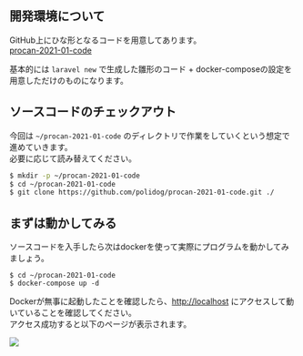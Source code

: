## 開発環境について


GitHub上にひな形となるコードを用意してあります。  
[procan-2021-01-code](https://github.com/polidog/procan-2021-01-code)

基本的には `laravel new` で生成した雛形のコード + docker-composeの設定を用意しただけのものになります。


## ソースコードのチェックアウト

今回は `~/procan-2021-01-code` のディレクトリで作業をしていくという想定で進めていきます。  
必要に応じて読み替えてください。


```bash
$ mkdir -p ~/procan-2021-01-code
$ cd ~/procan-2021-01-code
$ git clone https://github.com/polidog/procan-2021-01-code.git ./
```

## まずは動かしてみる

ソースコードを入手したら次はdockerを使って実際にプログラムを動かしてみましょう。

```
$ cd ~/procan-2021-01-code
$ docker-compose up -d
```

Dockerが無事に起動したことを確認したら、[http://localhost](http://localhost) にアクセスして動いていることを確認してください。  
アクセス成功すると以下のページが表示されます。

![](/images/image1.png)